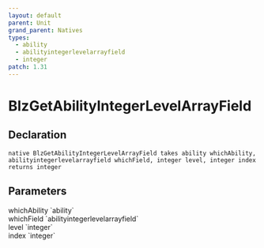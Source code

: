 ```yaml
---
layout: default
parent: Unit
grand_parent: Natives
types:
  - ability
  - abilityintegerlevelarrayfield
  - integer
patch: 1.31
---
```


# BlzGetAbilityIntegerLevelArrayField

## Declaration

```
native BlzGetAbilityIntegerLevelArrayField takes ability whichAbility, abilityintegerlevelarrayfield whichField, integer level, integer index returns integer
```

## Parameters
<dl>
  <dt>whichAbility `ability`</dt>
  <dd></dd>

  <dt>whichField `abilityintegerlevelarrayfield`</dt>
  <dd></dd>

  <dt>level `integer`</dt>
  <dd></dd>

  <dt>index `integer`</dt>
  <dd></dd>
</dl>